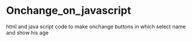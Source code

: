 # Onchange_on_javascript
html and java script code to make onchange buttons in which select name and show his age
